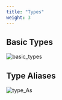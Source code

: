 ```yaml
---
title: "Types"
weight: 3
---
```


## Basic Types

![basic_types](/images/basic_types.svg)

## Type Aliases

![type_As](/images/type_as.svg)
